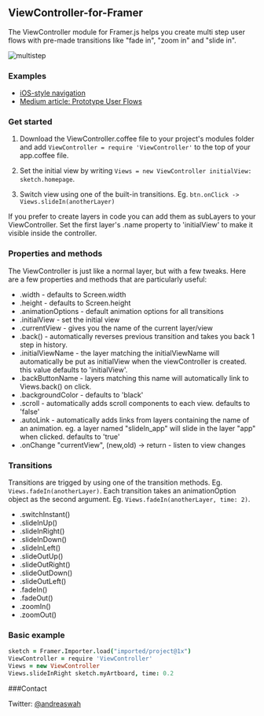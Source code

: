 ## ViewController-for-Framer
The ViewController module for Framer.js helps you create multi step user flows with pre-made transitions like "fade in", "zoom in" and "slide in".

![multistep](https://s3.amazonaws.com/f.cl.ly/items/3p1T3o1h3m433m3u0v3N/steps.png)

### Examples

- [iOS-style navigation](http://share.framerjs.com/dutzrzfvszto/)
- [Medium article: Prototype User Flows](https://blog.prototypr.io/prototype-user-flows-in-framer-studio-dc87f5211a47#.ticqxm8r7)

### Get started
1. Download the ViewController.coffee file to your project's modules folder and add
`
ViewController = require 'ViewController'
` to the top of your app.coffee file.

2. Set the initial view by writing 
`Views = new ViewController
    initialView: sketch.homepage`. 

3. Switch view using one of the built-in transitions. Eg. `btn.onClick -> Views.slideIn(anotherLayer)`

If you prefer to create layers in code you can add them as subLayers to your ViewController. Set the first layer's .name property to 'initialView' to make it visible inside the controller.

### Properties and methods

The ViewController is just like a normal layer, but with a few tweaks. Here are a few properties and methods that are particularly useful:

- .width - defaults to Screen.width
- .height - defaults to Screen.height
- .animationOptions - default animation options for all transitions
- .initialView - set the initial view
- .currentView - gives you the name of the current layer/view
- .back() - automatically reverses previous transition and takes you back 1 step in history.
- .initialViewName - the layer matching the initialViewName will automatically be put as initialView when the viewController is created. this value defaults to 'initialView'.
- .backButtonName - layers matching this name will automatically link to Views.back() on click.
- .backgroundColor - defaults to 'black'
- .scroll - automatically adds scroll components to each view. defaults to 'false'
- .autoLink - automatically adds links from layers containing the name of an animation. eg. a layer named "slideIn_app" will slide in the layer "app" when clicked. defaults to 'true'
- .onChange "currentView", (new,old) -> return - listen to view changes


### Transitions

Transitions are trigged by using one of the transition methods. Eg. `Views.fadeIn(anotherLayer)`. Each transition takes an animationOption object as the second argument. Eg. `Views.fadeIn(anotherLayer, time: 2)`.

- .switchInstant()
- .slideInUp()
- .slideInRight()
- .slideInDown()
- .slideInLeft()
- .slideOutUp()
- .slideOutRight()
- .slideOutDown()
- .slideOutLeft()
- .fadeIn()
- .fadeOut()
- .zoomIn()
- .zoomOut()

### Basic example

```coffeescript
sketch = Framer.Importer.load("imported/project@1x")
ViewController = require 'ViewController'
Views = new ViewController
Views.slideInRight sketch.myArtboard, time: 0.2
```

###Contact

Twitter: [@andreaswah](http://twitter.com/andreaswah)
